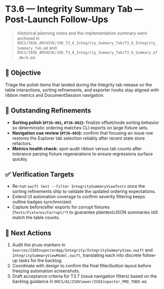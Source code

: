 # T3.6 — Integrity Summary Tab — Post-Launch Follow-Ups

> Historical planning notes and the implementation summary were archived in `DOCS/TASK_ARCHIVE/196_T3_6_Integrity_Summary_Tab/T3_6_Integrity_Summary_Tab.md` and `DOCS/TASK_ARCHIVE/196_T3_6_Integrity_Summary_Tab/T3_6_Summary_of_Work.md`.

## 🎯 Objective

Triage the polish items that landed during the Integrity tab release so the table interactions, sorting refinements, and exporter hooks stay aligned with ribbon metrics and DocumentSession navigation.

## 🔄 Outstanding Refinements

- **Sorting polish (`#T36-001`, `#T36-002`):** finalize offset/node sorting behavior so deterministic ordering matches CLI exports on large fixture sets.
- **Navigation cue review (`#T36-003`):** confirm that focusing an issue row restores the Explorer tab selection reliably after recent state store refactors.
- **Metrics health check:** spot-audit ribbon versus tab counts after tolerance parsing fixture regenerations to ensure regressions surface quickly.

## ✅ Verification Targets

- Re-run `swift test --filter IntegritySummaryViewTests` once the sorting refinements ship to validate the updated ordering expectations.
- Extend UI automation coverage to confirm severity filtering keeps outline badges synchronized.
- Capture before/after exports for corrupt fixtures (`Tests/Fixtures/Corrupt/*`) to guarantee plaintext/JSON summaries still match the table counts.

## 📌 Next Actions

1. Audit the `@todo` markers in `Sources/ISOInspectorApp/Integrity/IntegritySummaryView.swift` and `IntegritySummaryViewModel.swift`, translating each into discrete follow-up tasks for the backlog.
2. Coordinate with design to confirm the final filter/button layout before freezing automation screenshots.
3. Draft acceptance criteria for T3.7 (issue navigation filters) based on the backlog guidance in `DOCS/AI/ISOViewer/ISOInspector_PRD_TODO.md`.

